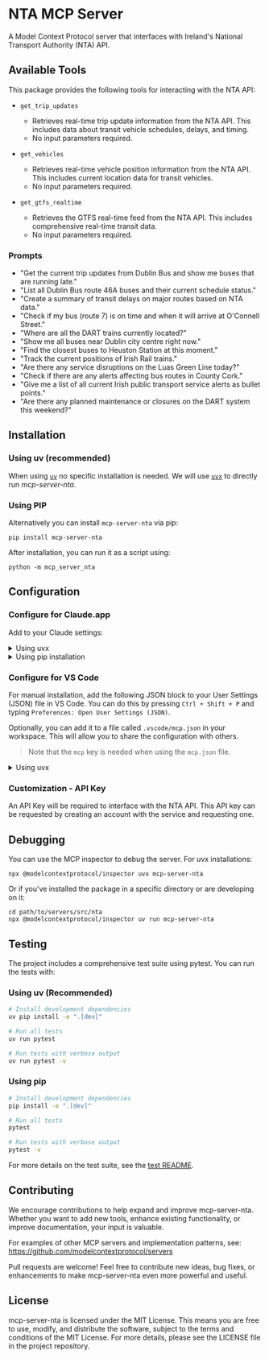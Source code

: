 # NTA MCP Server

A Model Context Protocol server that interfaces with Ireland's National Transport Authority (NTA) API.

## Available Tools

This package provides the following tools for interacting with the NTA API:

-   `get_trip_updates`

    -   Retrieves real-time trip update information from the NTA API. This includes data about transit vehicle schedules, delays, and timing.
    -   No input parameters required.

-   `get_vehicles`

    -   Retrieves real-time vehicle position information from the NTA API. This includes current location data for transit vehicles.
    -   No input parameters required.

-   `get_gtfs_realtime`
    -   Retrieves the GTFS real-time feed from the NTA API. This includes comprehensive real-time transit data.
    -   No input parameters required.

### Prompts

-   "Get the current trip updates from Dublin Bus and show me buses that are running late."
-   "List all Dublin Bus route 46A buses and their current schedule status."
-   "Create a summary of transit delays on major routes based on NTA data."
-   "Check if my bus (route 7) is on time and when it will arrive at O'Connell Street."
-   "Where are all the DART trains currently located?"
-   "Show me all buses near Dublin city centre right now."
-   "Find the closest buses to Heuston Station at this moment."
-   "Track the current positions of Irish Rail trains."
-   "Are there any service disruptions on the Luas Green Line today?"
-   "Check if there are any alerts affecting bus routes in County Cork."
-   "Give me a list of all current Irish public transport service alerts as bullet points."
-   "Are there any planned maintenance or closures on the DART system this weekend?"

## Installation

### Using uv (recommended)

When using [`uv`](https://docs.astral.sh/uv/) no specific installation is needed. We will
use [`uvx`](https://docs.astral.sh/uv/guides/tools/) to directly run _mcp-server-nta_.

### Using PIP

Alternatively you can install `mcp-server-nta` via pip:

```
pip install mcp-server-nta
```

After installation, you can run it as a script using:

```
python -m mcp_server_nta
```

## Configuration

### Configure for Claude.app

Add to your Claude settings:

<details>
<summary>Using uvx</summary>

```json
{
	"mcpServers": {
		"nta": {
			"command": "uvx",
			"args": ["mcp-server-nta"],
			"env": {
				"NTA_API_KEY": "PROVIDE_API_KEY"
			}
		}
	}
}
```

</details>

<details>
<summary>Using pip installation</summary>

```json
{
	"mcpServers": {
		"nta": {
			"command": "python",
			"args": ["-m", "mcp_server_nta"],
			"env": {
				"NTA_API_KEY": "PROVIDE_API_KEY"
			}
		}
	}
}
```

</details>

### Configure for VS Code

For manual installation, add the following JSON block to your User Settings (JSON) file in VS Code. You can do this by pressing `Ctrl + Shift + P` and typing `Preferences: Open User Settings (JSON)`.

Optionally, you can add it to a file called `.vscode/mcp.json` in your workspace. This will allow you to share the configuration with others.

> Note that the `mcp` key is needed when using the `mcp.json` file.

<details>
<summary>Using uvx</summary>

```json
{
	"mcp": {
		"servers": {
			"nta": {
				"command": "uvx",
				"args": ["mcp-server-nta"],
				"env": {
					"NTA_API_KEY": "PROVIDE_API_KEY"
				}
			}
		}
	}
}
```

</details>

### Customization - API Key

An API Key will be required to interface with the NTA API. This API key can be requested by creating an account with the service and requesting one.

## Debugging

You can use the MCP inspector to debug the server. For uvx installations:

```
npx @modelcontextprotocol/inspector uvx mcp-server-nta
```

Or if you've installed the package in a specific directory or are developing on it:

```
cd path/to/servers/src/nta
npx @modelcontextprotocol/inspector uv run mcp-server-nta
```

## Testing

The project includes a comprehensive test suite using pytest. You can run the tests with:

### Using uv (Recommended)

```bash
# Install development dependencies
uv pip install -e ".[dev]"

# Run all tests
uv run pytest

# Run tests with verbose output
uv run pytest -v
```

### Using pip

```bash
# Install development dependencies
pip install -e ".[dev]"

# Run all tests
pytest

# Run tests with verbose output
pytest -v
```

For more details on the test suite, see the [test README](mcp_server_nta/test/README.md).

## Contributing

We encourage contributions to help expand and improve mcp-server-nta. Whether you want to add new tools, enhance existing functionality, or improve documentation, your input is valuable.

For examples of other MCP servers and implementation patterns, see:
https://github.com/modelcontextprotocol/servers

Pull requests are welcome! Feel free to contribute new ideas, bug fixes, or enhancements to make mcp-server-nta even more powerful and useful.

## License

mcp-server-nta is licensed under the MIT License. This means you are free to use, modify, and distribute the software, subject to the terms and conditions of the MIT License. For more details, please see the LICENSE file in the project repository.
